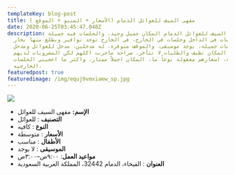 ```yaml
---
templateKey: blog-post
title: مقهى السيف للعوائل الدمام (الأسعار + المنيو + الموقع )
date: 2020-06-25T03:45:47.048Z
description: مقهى السيف للعوائل الدمام المكان جميل وجيد، والجلسات فيه جميلة،
  توجد جلسات في الداخل وجلسات في الخارج، في الخارج توجد نوافير ويطلع منها بخار
  والجلسات جميله، يوجد موسيقى، والموقف متوفرة، له مدخلين، مدخل للعوائل ومدخل
  للشباب، المكان نظيف والطلبات لا تتأخر، صراحة ماجربت اكلهم لكن المشروبات لديهم
  جيده، اسعارهم معقولة نوعاً ما، المكان اجملاً ممتاز، واكثر ما اعجبني الجلسات
  الخارجيه.
featuredpost: true
featuredimage: /img/equj9vmxiaew_sp.jpg
---
```

<!--StartFragment-->

![](/img/equj9vmxiaew_sp.jpg)

* **الإسم:** مقهى السيف للعوائل
* **التصنيف** : للعوائل
* **النوع** : كافيه
* **الأسعار** : متوسطة
* **الأطفال** : مناسب
* **الموسيقى** : لا يوجد
* **مواعيد العمل**: ٩:٠٠ص–٣:٠٠ص
* **العنوان** : الفيحاء، الدمام 32442، المملكة العربية السعودية

<!--EndFragment-->
